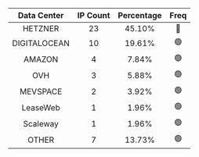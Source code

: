 | Data Center | IP Count | Percentage | Freq |
|:------------:|:--------:|:-----------:|:-----:|
| HETZNER | 23 | 45.10% | 🔴 |
| DIGITALOCEAN | 10 | 19.61% | 🟢 |
| AMAZON | 4 | 7.84% | 🟢 |
| OVH | 3 | 5.88% | 🟢 |
| MEVSPACE | 2 | 3.92% | 🟢 |
| LeaseWeb | 1 | 1.96% | 🟢 |
| Scaleway | 1 | 1.96% | 🟢 |
| OTHER | 7 | 13.73% | 🟢 |